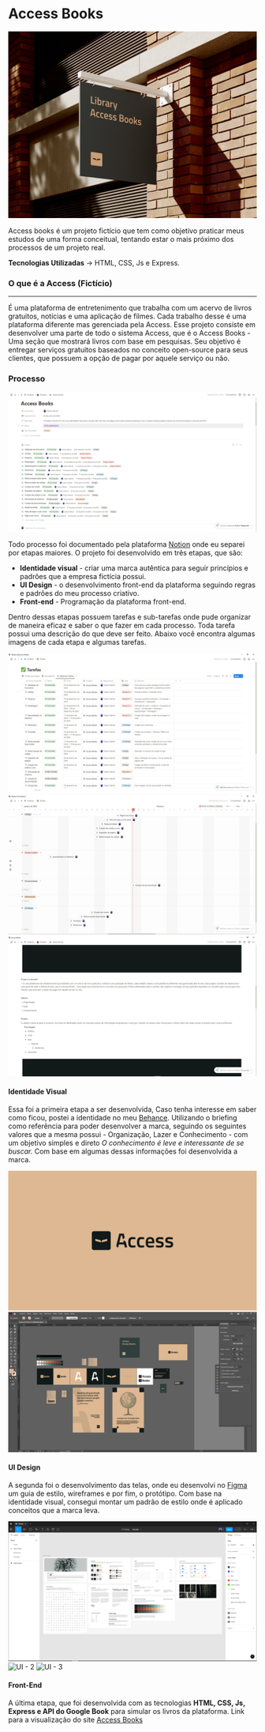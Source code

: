 # Access Books

![Cover](./public/img/readme-imgs/Free_Hanging_Sign_Mockup_1.jpg)

Access books é um projeto fictício que tem como objetivo praticar meus estudos de uma forma conceitual, tentando estar o mais próximo dos processos de um projeto real.

**Tecnologias Utilizadas** -> HTML, CSS, Js e Express.

### O que é a Access (Fictício)

---

É uma plataforma de entretenimento que trabalha com um acervo de livros gratuitos, notícias e uma aplicação de filmes. Cada trabalho desse é uma plataforma diferente mas gerenciada pela Access. Esse projeto consiste em desenvolver uma parte de todo o sistema Access, que é o Access Books - Uma seção que mostrará livros com base em pesquisas. Seu objetivo é entregar serviços gratuitos baseados no conceito open-source para seus clientes, que possuem a opção de pagar por aquele serviço ou não.

### Processo

![Process - 1](./public/img/readme-imgs/process-access.PNG)

Todo processo foi documentado pela plataforma [Notion](https://www.notion.so/pt-br) onde eu separei por etapas maiores. O projeto foi desenvolvido em três etapas, que são:

- **Identidade visual** - criar uma marca autêntica para seguir princípios e padrões que a empresa fictícia possui.
- **UI Design** - o desenvolvimento front-end da plataforma seguindo regras e padrões do meu processo criativo.
- **Front-end** - Programação da plataforma front-end.

Dentro dessas etapas possuem tarefas e sub-tarefas onde pude organizar de maneira eficaz e saber o que fazer em cada processo. Toda tarefa possui uma descrição do que deve ser feito. Abaixo você encontra algumas imagens de cada etapa e algumas tarefas.

![Process - 2](./public/img/readme-imgs/process.PNG)
![Process - 3](./public/img/readme-imgs/process-2.PNG)
![Process - 4](./public/img/readme-imgs/process-3.PNG)

#### Identidade Visual

Essa foi a primeira etapa a ser desenvolvida, Caso tenha interesse em saber como ficou, postei a identidade no meu [Behance](https://www.behance.net/gallery/188768665/Access-Books?tracking_source=search_projects|access+books&l=1). Utilizando o briefing como referência para poder desenvolver a marca, seguindo os seguintes valores que a mesma possui - Organização, Lazer e Conhecimento - com um objetivo simples e direto _O conhecimento é leve e interessante de se buscar._ Com base em algumas dessas informações foi desenvolvida a marca.

![ID - 1](./public/img/readme-imgs/logotype.png)
![ID - 2](./public/img/readme-imgs/brand.PNG)

#### UI Design

A segunda foi o desenvolvimento das telas, onde eu desenvolvi no [Figma](https://www.figma.com/) um guia de estilo, wireframes e por fim, o protótipo. Com base na identidade visual, consegui montar um padrão de estilo onde é aplicado conceitos que a marca leva.

![UI - 1](./public/img/readme-imgs/figma.PNG)
![UI - 2](./public/img/readme-imgsfigma-1.PNG)
![UI - 3](./public/img/readme-imgsfigma-3.PNG)

#### Front-End

A última etapa, que foi desenvolvida com as tecnologias **HTML, CSS, Js, Express e API do Google Book** para simular os livros da plataforma. Link para a visualização do site [Access Books](https://access-books.netlify.app/)

